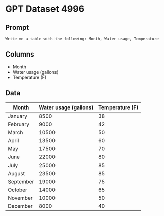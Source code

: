 # GPT Dataset 4996
## Prompt
```
Write me a table with the following: Month, Water usage, Temperature 
```
## Columns
- Month
- Water usage (gallons)
- Temperature (F)

## Data
| Month      | Water usage (gallons) | Temperature (F) |
|------------|----------------------|-----------------|
| January    | 8500                 | 38              |
| February   | 9000                 | 42              |
| March      | 10500                | 50              |
| April      | 13500                | 60              |
| May        | 17500                | 70              |
| June       | 22000                | 80              |
| July       | 25000                | 85              |
| August     | 23500                | 85              |
| September  | 19000                | 75              |
| October    | 14000                | 65              |
| November   | 10000                | 50              |
| December   | 8000                 | 40              |

